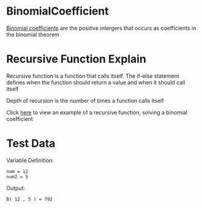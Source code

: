 # BinomialCoefficient
[Binomial coefficients](https://en.wikipedia.org/wiki/Binomial_coefficient) are the positive intergers that occurs as coefficients in the binomial theorem

Recursive Function Explain 
=
Recursive function is a function that calls itself.
The if-else statement defines when the function should return a value and when it should call itself

Depth of recursion is the number of times a function calls itself


Click [here](https://github.com/Fran0616/BinomialCoefficient/blob/main/binomial.py) to view an example of a recursive function, solving a binomial coefficient

Test Data
= 
Variable Definition:
```
num = 12
num2 = 5

```

Output:
```
B( 12 , 5 ) = 792
```
